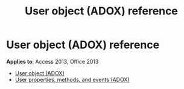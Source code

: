 ﻿---
title: User object (ADOX) reference
TOCTitle: User object (ADOX)
ms:assetid: 1e3090b2-443b-41df-a67a-f2c1452c48f3
ms:mtpsurl: https://msdn.microsoft.com/library/JJ248974(v=office.15)
ms:contentKeyID: 48543617
ms.date: 09/18/2015
mtps_version: v=office.15
---

# User object (ADOX) reference

**Applies to**: Access 2013, Office 2013

- [User object (ADOX)](user-object-adox.md)
- [User properties, methods, and events (ADOX)](user-properties-methods-and-events-adox.md)

